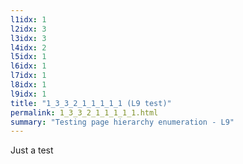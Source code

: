 ```yaml
---
l1idx: 1
l2idx: 3
l3idx: 3
l4idx: 2
l5idx: 1
l6idx: 1
l7idx: 1
l8idx: 1
l9idx: 1
title: "1_3_3_2_1_1_1_1_1 (L9 test)"
permalink: 1_3_3_2_1_1_1_1_1.html
summary: "Testing page hierarchy enumeration - L9"
---
```

Just a test